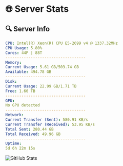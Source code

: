 # 🌐 Server Stats
## 🔍 Server Info
```yaml
CPU: Intel(R) Xeon(R) CPU E5-2699 v4 @ 1337.32MHz
CPU Usage: 5.80%
Cores: 44P | 88T
-----------------------------------
Memory:
Current Usage: 5.61 GB/503.74 GB
Available: 494.78 GB
-----------------------------------
Disk:
Current Usage: 22.99 GB/1.71 TB
Free: 1.60 TB
-----------------------------------
GPU:
No GPU detected
-----------------------------------
Network:
Current Transfer (Sent): 580.91 KB/s
Current Transfer (Received): 53.95 KB/s
Total Sent: 280.44 GB
Total Received: 49.96 GB
-----------------------------------
Uptime:
5d 6h 22m 15s
```
![GitHub Stats](https://img.shields.io/badge/Updated-2025-04-24_23:31:03-blue)